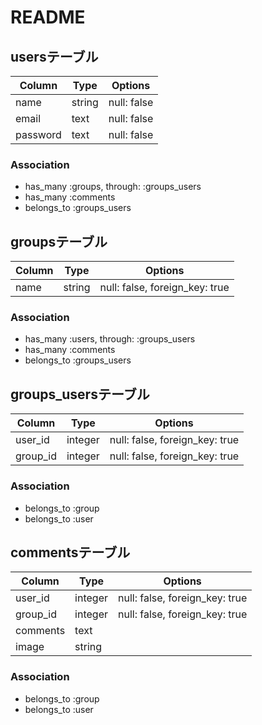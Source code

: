 # README

## usersテーブル

|Column|Type|Options|
|------|----|-------|
|name|string|null: false|
|email|text|null: false|
|password|text|null: false|

### Association
- has_many :groups, through: :groups_users
- has_many :comments
- belongs_to :groups_users

## groupsテーブル

|Column|Type|Options|
|------|----|-------|
|name|string|null: false, foreign_key: true|

### Association
- has_many :users, through: :groups_users
- has_many :comments
- belongs_to :groups_users

## groups_usersテーブル

|Column|Type|Options|
|------|----|-------|
|user_id|integer|null: false, foreign_key: true|
|group_id|integer|null: false, foreign_key: true|

### Association
- belongs_to :group
- belongs_to :user

## commentsテーブル

|Column|Type|Options|
|------|----|-------|
|user_id|integer|null: false, foreign_key: true|
|group_id|integer|null: false, foreign_key: true|
|comments|text||
|image|string||

### Association
- belongs_to :group
- belongs_to :user